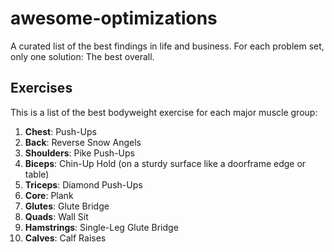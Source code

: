 # awesome-optimizations

A curated list of the best findings in life and business. For each problem set, only one solution: The best overall.

## Exercises

This is a list of the best bodyweight exercise for each major muscle group:

1. **Chest**: Push-Ups  
2. **Back**: Reverse Snow Angels  
3. **Shoulders**: Pike Push-Ups  
4. **Biceps**: Chin-Up Hold (on a sturdy surface like a doorframe edge or table)  
5. **Triceps**: Diamond Push-Ups  
6. **Core**: Plank  
7. **Glutes**: Glute Bridge  
8. **Quads**: Wall Sit  
9. **Hamstrings**: Single-Leg Glute Bridge  
10. **Calves**: Calf Raises
